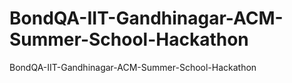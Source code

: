 # BondQA-IIT-Gandhinagar-ACM-Summer-School-Hackathon
BondQA-IIT-Gandhinagar-ACM-Summer-School-Hackathon
